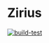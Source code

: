 # Zirius

[![build-test](https://github.com/Guillermo-Santos/Zirius/actions/workflows/build-test.yml/badge.svg)](https://github.com/Guillermo-Santos/Zirius/actions/workflows/build-test.yml)

